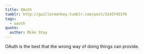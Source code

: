 ```yaml
---
title: OAuth
tumblr: http://guillermonkey.tumblr.com/post/3143745376
tags:
  - oauth
quote:
  author: Mike Stay
---
```


OAuth is the best that the wrong way of doing things can provide.
